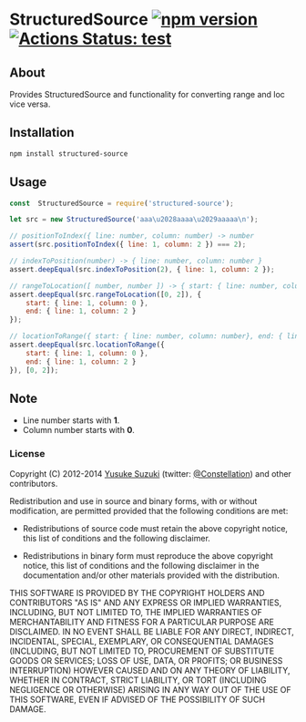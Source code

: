# StructuredSource [![npm version](https://badge.fury.io/js/structured-source.svg)](http://badge.fury.io/js/structured-source) [![Actions Status: test](https://github.com/textlint/structured-source/workflows/test/badge.svg)](https://github.com/textlint/structured-source/actions?query=workflow%3A"test")

## About

Provides StructuredSource and functionality for converting range and loc vice versa.

## Installation

```sh
npm install structured-source
```


## Usage

```js
const  StructuredSource = require('structured-source');

let src = new StructuredSource('aaa\u2028aaaa\u2029aaaaa\n');

// positionToIndex({ line: number, column: number) -> number
assert(src.positionToIndex({ line: 1, column: 2 }) === 2);

// indexToPosition(number) -> { line: number, column: number }
assert.deepEqual(src.indexToPosition(2), { line: 1, column: 2 });

// rangeToLocation([ number, number ]) -> { start: { line: number, column: number}, end: { line: number, column: number } }
assert.deepEqual(src.rangeToLocation([0, 2]), {
    start: { line: 1, column: 0 },
    end: { line: 1, column: 2 }
});

// locationToRange({ start: { line: number, column: number}, end: { line: number, column: number } }) -> [ number, number ]
assert.deepEqual(src.locationToRange({
    start: { line: 1, column: 0 },
    end: { line: 1, column: 2 }
}), [0, 2]);
```

## Note

- Line number starts with **1**.
- Column number starts with **0**.

### License

Copyright (C) 2012-2014 [Yusuke Suzuki](http://github.com/Constellation)
 (twitter: [@Constellation](http://twitter.com/Constellation)) and other contributors.

Redistribution and use in source and binary forms, with or without
modification, are permitted provided that the following conditions are met:

  * Redistributions of source code must retain the above copyright
    notice, this list of conditions and the following disclaimer.

  * Redistributions in binary form must reproduce the above copyright
    notice, this list of conditions and the following disclaimer in the
    documentation and/or other materials provided with the distribution.

THIS SOFTWARE IS PROVIDED BY THE COPYRIGHT HOLDERS AND CONTRIBUTORS "AS IS"
AND ANY EXPRESS OR IMPLIED WARRANTIES, INCLUDING, BUT NOT LIMITED TO, THE
IMPLIED WARRANTIES OF MERCHANTABILITY AND FITNESS FOR A PARTICULAR PURPOSE
ARE DISCLAIMED. IN NO EVENT SHALL <COPYRIGHT HOLDER> BE LIABLE FOR ANY
DIRECT, INDIRECT, INCIDENTAL, SPECIAL, EXEMPLARY, OR CONSEQUENTIAL DAMAGES
(INCLUDING, BUT NOT LIMITED TO, PROCUREMENT OF SUBSTITUTE GOODS OR SERVICES;
LOSS OF USE, DATA, OR PROFITS; OR BUSINESS INTERRUPTION) HOWEVER CAUSED AND
ON ANY THEORY OF LIABILITY, WHETHER IN CONTRACT, STRICT LIABILITY, OR TORT
(INCLUDING NEGLIGENCE OR OTHERWISE) ARISING IN ANY WAY OUT OF THE USE OF
THIS SOFTWARE, EVEN IF ADVISED OF THE POSSIBILITY OF SUCH DAMAGE.
